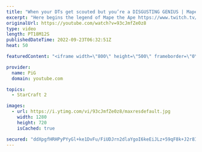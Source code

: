```yaml
---
title: "When your DTs get scouted but you’re a DISGUSTING GENIUS | Mape the Ape #1 - StarCraft 2"
excerpt: "Here begins the legend of Mape the Ape https://www.twitch.tv/maplez | In this game he faces the North American champion, Neeb! -- 🐷 Second Channel for Learning StarCraft 2: https://www.youtube.com/c/PiGRandom 🐷 Third Channel for Daily Pro Casts: https://www.youtube.com/c/PiGCasts -- 🐷 Watch live at"
originalUrl: https://youtube.com/watch?v=93cJmfZe0z8
type: video
length: PT18M12S
publishedDateTime: 2022-09-23T06:32:51Z
heat: 50

featuredContent: "<iframe width=\"800\" height=\"500\" frameborder=\"0\" src=\"https://www.youtube.com/embed/93cJmfZe0z8\" allow=\"accelerometer; autoplay; encrypted-media; gyroscope; picture-in-picture\" allowfullscreen></iframe>"

provider:
  name: PiG
  domain: youtube.com

topics:
  - StarCraft 2

images:
  - url: https://i.ytimg.com/vi/93cJmfZe0z8/maxresdefault.jpg
    width: 1280
    height: 720
    isCached: true

secured: "ddXpgfHRHPyPYyGl+ke1DvFu/FiUDJrn2dlaYgoI6keEiJLz+59qF8k+J2r8INo9bzrButmiCznPgxGBibMGmWls/cFhuZoIqsdwaBPnlI4Ktu7vV+thcRIPxhnb/Bx2EvrVHRWWj5OsV8jnhR+JWVlcFkHBzyXFHUDvVJwTMIQBBW70DPFKiDUeI22p4V33PZGzU3rDdKWwGQQfaV9CSuFn3TYNzjvgiZddrpFwcfInItRf8zFmnXs+XVoxXCv25yqKN4eBfBfFAG6z5mPZAaNwKiuR/78Bsyk6DnNTuomdvRSOn7TflpaYcSqXBaoAmBvgCB148QK/9/rxuK5Vv1tlKbAp+xMomWWZPO+Az/ryWHvJjNGB07LF+72XUlwVPrwRuDrZWnmO0c3SI7VVeUe66cxPmaz4Y0a5CZD7yvo=;QggffjKukHpJ/UDEXC4f2g=="
---
```


